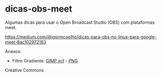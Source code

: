 # dicas-obs-meet

Algumas dicas para usar o Open Broadcast Studio (OBS) com plataformas meet.

https://medium.com/@igormcoelho/dicas-para-obs-no-linux-para-google-meet-8ac102972183

Anexos:
   - Filtro Gradiente: [GIMP xcf](./grad2.xcf) - [PNG](./grad2.png)

Creative Commons

